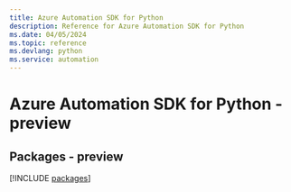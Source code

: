 ```yaml
---
title: Azure Automation SDK for Python
description: Reference for Azure Automation SDK for Python
ms.date: 04/05/2024
ms.topic: reference
ms.devlang: python
ms.service: automation
---
```

# Azure Automation SDK for Python - preview
## Packages - preview
[!INCLUDE [packages](automation-index.md)]